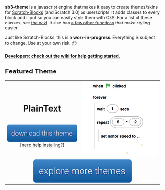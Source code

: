 **sb3-theme** is a javascript engine that makes it easy to create themes/skins for [Scratch-Blocks](https://github.com/LLK/scratch-blocks) (and Scratch 3.0) as userscripts. It adds classes to every block and input so you can easily style them with CSS. For a list of these classes, see [the wiki](https://github.com/Airhogs777/sb3-theme/wiki/Classes). It also has [a few other functions](https://github.com/Airhogs777/sb3-theme/wiki/Methods-and-Properties) that make styling easier.

Just like Scratch-Blocks, this is a **work-in-progress**. Everything is subject to change. Use at your own risk. :package:

#### [Developers: check out the wiki for help getting started.](https://github.com/Airhogs777/sb3-theme/wiki/Creating-Themes)

## Featured Theme
<table>
  <tr>
    <td style="text-align: center; border: none; background: none;">
    <h1>PlainText</h1>
    <br/>
    <a href="https://github.com/Airhogs777/sb3-theme/wiki/Themes-Library#plaintext-vertical-only"><img src="resources/download.png"/></a>
    <br/>
    [<a href="https://github.com/Airhogs777/sb3-theme/wiki/Themes-Library#before-you-can-install-a-theme">need help installing?</a>]
    </td>
    <td style="text-align: center; border: none; background: none;"><img src="resources/featured.png"/></td>
  </tr>
  <tr>
    <td colspan="2" style="text-align: center; border: none; background: none;">
    <a href="https://github.com/Airhogs777/sb3-theme/wiki/Themes-Library"><img src="resources/more-themes.png"/></a>
    </td>
  </tr>
</table>
